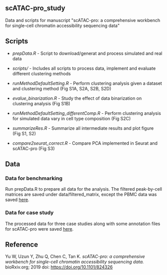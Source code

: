 scATAC-pro_study
-----------------

Data and scripts for manuscript "scATAC-pro: a comprehensive workbench for single-cell chromatin accessibility sequencing data"


## Scripts


- *prepData.R* - Script to download/generat and process simulated and real data

- *scripts/*   - Includes all scripts to process data, implement and evaluate different clustering methods

- *runMethodDefaultSetting.R* - Perform clustering analysis given a dataset and clustering method (Fig S1A, S2A, S2B, S2D)

- *evalue_binarization.R*  - Study the effect of data binarization on clustering analysis (Fig S1B)

- *runMethodDefaultSetting_differentComp.R* - Perform clustering analysis for simulated data vary in cell type composition (Fig S2C)

- *summarizeRes.R* - Summarize all intermediate results and plot figure (Fig S1, S2)

- *compare2seurat_correct.R*  - Compare PCA implemented in Seurat and scATAC-pro (Fig S3)


## Data

### Data for benchmarking
Run prepData.R to prepare all data for the analysis. The filtered peak-by-cell matrices are saved under data/filtered_matrix, except the PBMC data was saved [here](https://chopri.app.box.com/s/dlqybg6agug46obiu3mhevofnq4vit4t/). 

### Data for case study
The processed data for three case studies along with some annotation files for scATAC-pro were saved [here](https://chopri.app.box.com/s/dlqybg6agug46obiu3mhevofnq4vit4t/).   


## Reference

Yu W, Uzun Y, Zhu Q, Chen C, Tan K. *scATAC-pro: a comprehensive workbench for single-cell chromatin accessibility sequencing data.* bioRxiv.org; 2019
doi: https://doi.org/10.1101/824326


